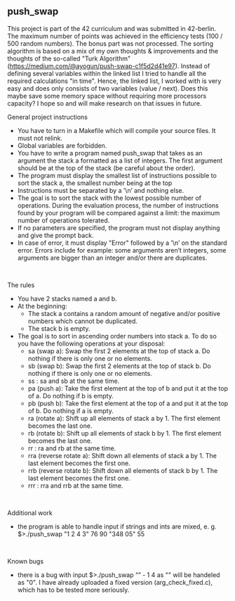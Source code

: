 ## push_swap
This project is part of the 42 curriculum and was submitted in 42-berlin. The maximum number of points was achieved in the efficiency tests (100 / 500 random numbers). The bonus part was not processed. 
The sorting algorithm is based on a mix of my own thoughts & improvements and the thoughts of the so-called "Turk Algorithm" (https://medium.com/@ayogun/push-swap-c1f5d2d41e97). 
Instead of defining several variables within the linked list I tried to handle all the required calculations "in time". Hence, the linked list, I worked with is very easy and does only consists of two variables (value / next). Does this maybe save some memory space without requiring more processors capacity? I hope so and will make research on that issues in future. 

General project instructions
- You have to turn in a Makefile which will compile your source files. It must not relink.
- Global variables are forbidden.
- You have to write a program named push_swap that takes as an argument the stack a formatted as a list of integers. The first argument should be at the top of the stack (be careful about the order).
- The program must display the smallest list of instructions possible to sort the stack a, the smallest number being at the top
- Instructions must be separated by a ’\n’ and nothing else.
- The goal is to sort the stack with the lowest possible number of operations. During the evaluation process, the number of instructions found by your program will be compared against a limit: the maximum number of operations tolerated. 
- If no parameters are specified, the program must not display anything and give the prompt back.
- In case of error, it must display "Error" followed by a ’\n’ on the standard error. Errors include for example: some arguments aren’t integers, some arguments are bigger than an integer and/or there are duplicates.

<br>

The rules
- You have 2 stacks named a and b.
- At the beginning:
  - The stack a contains a random amount of negative and/or positive numbers which cannot be duplicated.
  - The stack b is empty.
- The goal is to sort in ascending order numbers into stack a. To do so you have the following operations at your disposal:
  - sa (swap a): Swap the first 2 elements at the top of stack a. Do nothing if there is only one or no elements.
  - sb (swap b): Swap the first 2 elements at the top of stack b. Do nothing if there is only one or no elements.
  - ss : sa and sb at the same time.
  - pa (push a): Take the first element at the top of b and put it at the top of a. Do nothing if b is empty.
  - pb (push b): Take the first element at the top of a and put it at the top of b. Do nothing if a is empty.
  - ra (rotate a): Shift up all elements of stack a by 1. The first element becomes the last one.
  - rb (rotate b): Shift up all elements of stack b by 1. The first element becomes the last one.
  - rr : ra and rb at the same time.
  - rra (reverse rotate a): Shift down all elements of stack a by 1. The last element becomes the first one.
  - rrb (reverse rotate b): Shift down all elements of stack b by 1. The last element becomes the first one.
  - rrr : rra and rrb at the same time.
 
<br>

Additional work
  - the program is able to handle input if strings and ints are mixed, e. g. 
  $>./push_swap "1 2 4 3" 76 90 "348 05" 55

<br>

Known bugs
- there is a bug with input
  $>./push_swap “” - 1 4
  as "" will be handeled as "0".
  I have already uploaded a fixed version (arg_check_fixed.c), which has to be tested more seriously. 
